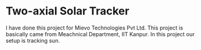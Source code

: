 # Two-axial Solar Tracker
 I have done this project for Mievo Technologies Pvt Ltd. This project is basically came from Meachnical Department, IIT Kanpur. In this project our setup is tracking sun.
